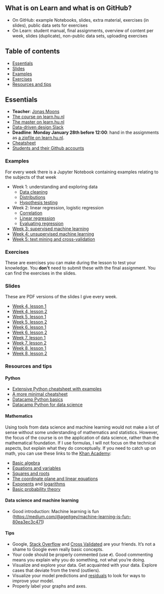## What is on Learn and what is on GitHub?
* On GitHub: example Notebooks, slides, extra material, exercises (in slides), public data sets for exercises
* On Learn: student manual, final assignments, overview of content per week, slides (duplicate), non-public data sets, uploading exercises

## Table of contents
* [Essentials](#essentials)
* [Slides](#slides)
* [Examples](#examples)
* [Exercises](#exercises)
* [Resources and tips](#resources-and-tips)

## Essentials
* **Teacher**: [Jonas Moons](mailto:jonas.moons@hu.nl)
* [The course on learn.hu.nl](https://learn.hu.nl/course/view.php?id=802)
* [The master on learn.hu.nl](https://learn.hu.nl/course/index.php?categoryid=93)
* [Data-driven design Slack](https://datadrivendesign2018.slack.com/)
* **Deadline**: **Monday January 28th before 12:00**: hand in the assignments as [a zipfile on learn.hu.nl](https://learn.hu.nl/mod/assign/view.php?id=65961).
* [Cheatsheet](cheatsheet.md)
* [Students and their Github accounts](students.md)

### Examples
For every week there is a Jupyter Notebook containing examples relating to the subjects of that week
* Week 1: understanding and exploring data
	+ [Data cleaning](examples/week-4/lesson-1/data_cleaning.ipynb)
	+ [Distributions](examples/week-4/lesson-1/distributions.ipynb)
	+ [Hypothesis testing](examples/week-4/lesson-2/hypothesis_testing.ipynb)
* Week 2: linear regression, logistic regression
	+ [Correlation](examples/week-5/lesson-1/correlation.ipynb)
	+ [Linear regression](examples/week-5/lesson-1/linear_regression.ipynb)
	+ [Evaluating regression](examples/week-5/lesson-1/evaluating_regression.ipynb)
* [Week 3: supervised machine learning](examples/examples-3.ipynb)
* [Week 4: unsupervised machine learning](examples/examples-4.ipynb)
* [Week 5: text mining and cross-validation](examples/examples-5.ipynb)

### Exercises
These are exercises you can make during the lesson to test your knowledge. You **don't** need to submit these with the final assignment. You can find the exercises in the slides.

### Slides
These are PDF versions of the slides I give every week.
* [Week 4, lesson 1](slides/ddl-w4l1.pptx)
* [Week 4, lesson 2](slides/ddl-w4l2.pptx)
* [Week 5, lesson 1](slides/ddl-w5l1.pptx)
* [Week 5, lesson 2](slides/ddl-w5l2.pptx)
* [Week 6, lesson 1](slides/ddl-w6l1.pptx)
* [Week 6, lesson 2](slides/ddl-w6l2.pptx)
* [Week 7, lesson 1](slides/ddl-w7l1.pptx)
* [Week 7, lesson 2](slides/ddl-w7l2.pptx)
* [Week 8, lesson 1](slides/ddl-w8l1.pptx)
* [Week 8, lesson 2](slides/ddl-w8l2.pptx)

### Resources and tips

#### Python
* [Extensive Python cheatsheet with examples](https://github.com/wilfredinni/python-cheatsheet#python-basics)
* [A more minimal cheatsheet](https://learnxinyminutes.com/docs/python3/)
* [Datacamp Python basics](https://campus.datacamp.com/courses/intro-to-python-for-data-science/chapter-1-python-basics)
* [Datacamp Python for data science](https://campus.datacamp.com/courses/intro-to-python-for-data-science/)

#### Mathematics
Using tools from data science and machine learning would not make a lot of sense without some understanding of mathematics and statistics. However, the focus of the course is on the application of data science, rather than the mathematical foundation. If I use formulas, I will not focus on the technical aspects, but explain what they do conceptually. If you need to catch up on math, you can use these links to the [Khan Academy](https://www.khanacademy.org/):

* [Basic algebra](https://www.khanacademy.org/math/algebra/introduction-to-algebra)
* [Equations and variables](https://www.khanacademy.org/math/algebra/one-variable-linear-equations)
* [Squares and roots](https://www.khanacademy.org/math/in-eighth-grade-math/squares-square-roots)
* [The coordinate plane and linear equations](https://www.khanacademy.org/math/algebra/two-var-linear-equations)
* [Exponents](https://www.khanacademy.org/math/pre-algebra/pre-algebra-exponents-radicals#pre-algebra-exponents) and [logarithms](https://www.khanacademy.org/math/algebra2/exponential-and-logarithmic-functions/introduction-to-logarithms/a/intro-to-logarithms)
* [Basic probability theory](https://www.khanacademy.org/math/probability/probability-geometry#probability-basics)

#### Data science and machine learning
* Good introduction: Machine learning is fun (https://medium.com/@ageitgey/machine-learning-is-fun-80ea3ec3c471)

#### Tips
* Google, [Stack Overflow](https://stackoverflow.com/) and [Cross Validated](https://stats.stackexchange.com/) are your friends. It’s not a shame to Google even really basic concepts.
* Your code should be properly commented (use `#`). Good commenting means you explain why you do something, not what you’re doing.
* Visualize and explore your data. Get acquainted with your data. Explore cases that deviate from the trend (outliers).
* Visualize your model predictions and [residuals](http://blog.minitab.com/blog/adventures-in-statistics-2/why-you-need-to-check-your-residual-plots-for-regression-analysis) to look for ways to improve your model. 
* Properly label your graphs and axes.
